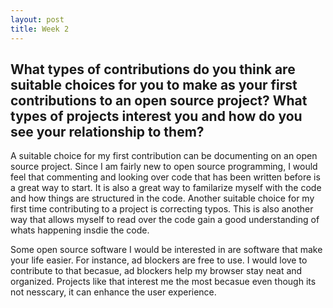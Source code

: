 ```yaml
---
layout: post
title: Week 2
---
```

## What types of contributions do you think are suitable choices for you to make as your first contributions to an open source project? What types of projects interest you and how do you see your relationship to them?

A suitable choice for my first contribution can be documenting on an open source project. Since I am fairly new to open source
programming, I would feel that commenting and looking over code that has been written before is a great way to start. It is
also a great way to familarize myself with the code and how things are structured in the code. Another suitable choice for my
first time contributing to a project is correcting typos. This is also another way that allows myself to read over the code
gain a good understanding of whats happening insdie the code. 

Some open source software I would be interested in are software that make your life easier. For instance, ad blockers are free
to use. I would love to contribute to that becasue, ad blockers help my browser stay neat and organized. Projects like that 
interest me the most becasue even though its not nesscary, it can enhance the user experience.
